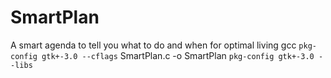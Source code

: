 # SmartPlan
A smart agenda to tell you what to do and when for optimal living
gcc `pkg-config gtk+-3.0 --cflags` SmartPlan.c -o SmartPlan `pkg-config gtk+-3.0 --libs`
